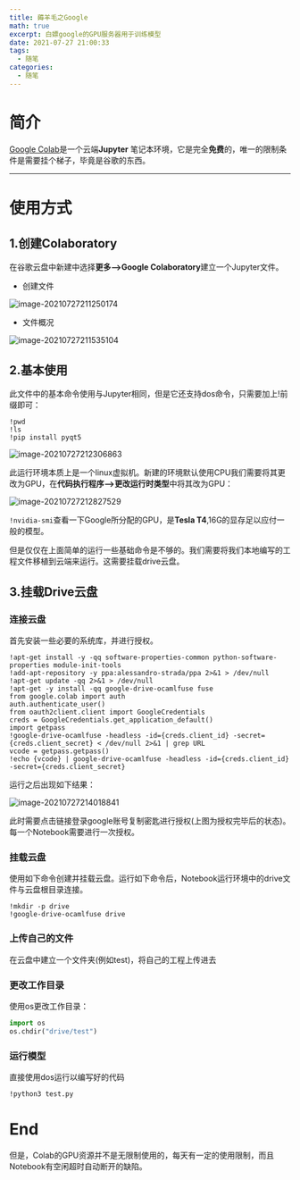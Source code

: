 ```yaml
---
title: 薅羊毛之Google
math: true
excerpt: 白嫖google的GPU服务器用于训练模型
date: 2021-07-27 21:00:33
tags:
  -	随笔
categories:
  -	随笔 
---
```


# 简介

[Google Colab](https://colab.research.google.com/)是一个云端**Jupyter** 笔记本环境，它是完全**免费**的，唯一的限制条件是需要挂个梯子，毕竟是谷歌的东西。



***



# 使用方式

## 1.创建Colaboratory 

在谷歌云盘中新建中选择**更多——>Google Colaboratory**建立一个Jupyter文件。

- 创建文件

![image-20210727211250174](https://gitee.com/xiubenwu/xiubenwu-images/raw/master/img/20210727Colab1.png)

- 文件概况

![image-20210727211535104](https://gitee.com/xiubenwu/xiubenwu-images/raw/master/img/202107272Colab2.png)

## 2.基本使用

此文件中的基本命令使用与Jupyter相同，但是它还支持dos命令，只需要加上!前缀即可：

```
!pwd
!ls
!pip install pyqt5
```

![image-20210727212306863](https://gitee.com/xiubenwu/xiubenwu-images/raw/master/img/20210727Colab3.png)

此运行环境本质上是一个linux虚拟机。新建的环境默认使用CPU我们需要将其更改为GPU，在**代码执行程序——>更改运行时类型**中将其改为GPU：

![image-20210727212827529](https://gitee.com/xiubenwu/xiubenwu-images/raw/master/img/20210727Colab4.png)

`!nvidia-smi`查看一下Google所分配的GPU，是**Tesla T4**,16G的显存足以应付一般的模型。

但是仅仅在上面简单的运行一些基础命令是不够的。我们需要将我们本地编写的工程文件移植到云端来运行。这需要挂载drive云盘。

## 3.挂载Drive云盘

### 连接云盘

首先安装一些必要的系统库，并进行授权。

```
!apt-get install -y -qq software-properties-common python-software-properties module-init-tools
!add-apt-repository -y ppa:alessandro-strada/ppa 2>&1 > /dev/null
!apt-get update -qq 2>&1 > /dev/null
!apt-get -y install -qq google-drive-ocamlfuse fuse
from google.colab import auth
auth.authenticate_user()
from oauth2client.client import GoogleCredentials
creds = GoogleCredentials.get_application_default()
import getpass
!google-drive-ocamlfuse -headless -id={creds.client_id} -secret={creds.client_secret} < /dev/null 2>&1 | grep URL
vcode = getpass.getpass()
!echo {vcode} | google-drive-ocamlfuse -headless -id={creds.client_id} -secret={creds.client_secret}
```

运行之后出现如下结果：

![image-20210727214018841](https://gitee.com/xiubenwu/xiubenwu-images/raw/master/img/20210727Colab5.png)

此时需要点击链接登录google账号复制密匙进行授权(上图为授权完毕后的状态)。每一个Notebook需要进行一次授权。

### 挂载云盘

使用如下命令创建并挂载云盘。运行如下命令后，Notebook运行环境中的drive文件与云盘根目录连接。

```
!mkdir -p drive
!google-drive-ocamlfuse drive
```

### 上传自己的文件

在云盘中建立一个文件夹(例如test)，将自己的工程上传进去

### 更改工作目录

使用os更改工作目录：

```python
import os
os.chdir("drive/test")
```

### 运行模型

直接使用dos运行以编写好的代码

```
!python3 test.py
```

# End

但是，Colab的GPU资源并不是无限制使用的，每天有一定的使用限制，而且Notebook有空闲超时自动断开的缺陷。
